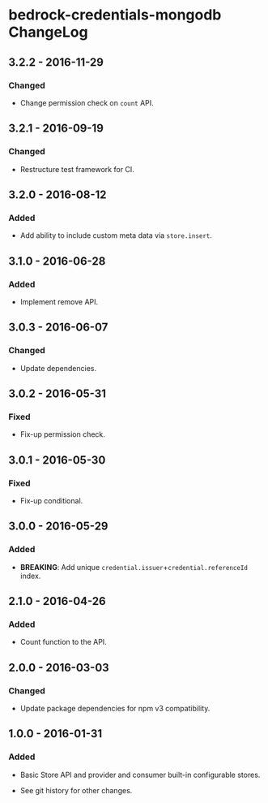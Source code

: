 # bedrock-credentials-mongodb ChangeLog

## 3.2.2 - 2016-11-29

### Changed
- Change permission check on `count` API.

## 3.2.1 - 2016-09-19

### Changed
- Restructure test framework for CI.

## 3.2.0 - 2016-08-12

### Added
- Add ability to include custom meta data via `store.insert`.

## 3.1.0 - 2016-06-28

### Added
- Implement remove API.

## 3.0.3 - 2016-06-07

### Changed
- Update dependencies.

## 3.0.2 - 2016-05-31

### Fixed
- Fix-up permission check.

## 3.0.1 - 2016-05-30

### Fixed
- Fix-up conditional.

## 3.0.0 - 2016-05-29

### Added
- **BREAKING**: Add unique `credential.issuer`+`credential.referenceId` index.

## 2.1.0 - 2016-04-26

### Added
- Count function to the API.

## 2.0.0 - 2016-03-03

### Changed
- Update package dependencies for npm v3 compatibility.

## 1.0.0 - 2016-01-31

### Added
- Basic Store API and provider and consumer built-in configurable stores.

- See git history for other changes.
